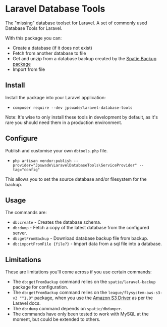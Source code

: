 # Laravel Database Tools

The "missing" database toolset for Laravel. A set of commonly used Database Tools for Laravel.

With this package you can:

- Create a database (if it does not exist)
- Fetch from another database to file
- Get and unzip from a database backup created by the [Spatie Backup package](https://github.com/spatie/laravel-backup)
- Import from file

## Install

Install the package into your Laravel application:

* `composer require --dev jpswade/laravel-database-tools`

Note: It's wise to only install these tools in development by default, as it's rare you should need them in a production
environment.

## Configure

Publish and customise your own `dbtools.php` file.

* `php artisan vendor:publish --provider="Jpswade\LaravelDatabaseTools\ServiceProvider" --tag="config"`

This allows you to set the source database and/or filesystem for the backup.

## Usage

The commands are:

* `db:create` - Creates the database schema.
* `db:dump` - Fetch a copy of the latest database from the configured server.
* `db:getFromBackup` - Download database backup file from backup.
* `db:importFromFile {file?}` - Import data from a sql file into a database.

## Limitations

These are limitations you'll come across if you use certain commands:

* The `db:getFromBackup` command relies on the `spatie/laravel-backup` package for configuration.
* The `db:getFromBackup` command relies on the `league/flysystem-aws-s3-v3 "^1.0"` package, when you use the [Amazon S3 Driver](https://laravel.com/docs/5.1/filesystem#configuration) as per the Laravel docs.
* The `db:dump` command depends on `spatie/dbdumper`.
* The commands have only been tested to work with MySQL at the moment, but could be extended to others.
